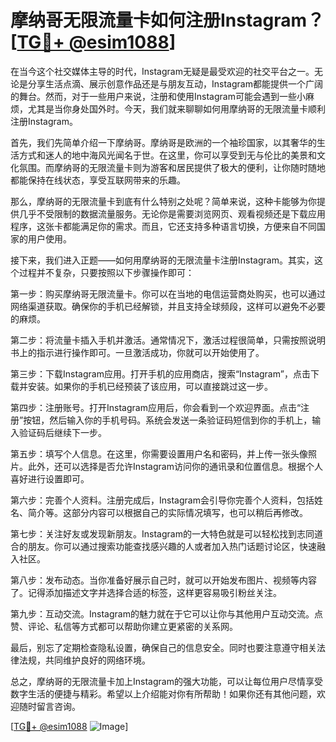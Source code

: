 # 摩纳哥无限流量卡如何注册Instagram？[[TG💪+ @esim1088](https://t.me/s/esim1088)]

在当今这个社交媒体主导的时代，Instagram无疑是最受欢迎的社交平台之一。无论是分享生活点滴、展示创意作品还是与朋友互动，Instagram都能提供一个广阔的舞台。然而，对于一些用户来说，注册和使用Instagram可能会遇到一些小麻烦，尤其是当你身处国外时。今天，我们就来聊聊如何用摩纳哥的无限流量卡顺利注册Instagram。

首先，我们先简单介绍一下摩纳哥。摩纳哥是欧洲的一个袖珍国家，以其奢华的生活方式和迷人的地中海风光闻名于世。在这里，你可以享受到无与伦比的美景和文化氛围。而摩纳哥的无限流量卡则为游客和居民提供了极大的便利，让你随时随地都能保持在线状态，享受互联网带来的乐趣。

那么，摩纳哥的无限流量卡到底有什么特别之处呢？简单来说，这种卡能够为你提供几乎不受限制的数据流量服务。无论你是需要浏览网页、观看视频还是下载应用程序，这张卡都能满足你的需求。而且，它还支持多种语言切换，方便来自不同国家的用户使用。

接下来，我们进入正题——如何用摩纳哥的无限流量卡注册Instagram。其实，这个过程并不复杂，只要按照以下步骤操作即可：

第一步：购买摩纳哥无限流量卡。你可以在当地的电信运营商处购买，也可以通过网络渠道获取。确保你的手机已经解锁，并且支持全球频段，这样可以避免不必要的麻烦。

第二步：将流量卡插入手机并激活。通常情况下，激活过程很简单，只需按照说明书上的指示进行操作即可。一旦激活成功，你就可以开始使用了。

第三步：下载Instagram应用。打开手机的应用商店，搜索“Instagram”，点击下载并安装。如果你的手机已经预装了该应用，可以直接跳过这一步。

第四步：注册账号。打开Instagram应用后，你会看到一个欢迎界面。点击“注册”按钮，然后输入你的手机号码。系统会发送一条验证码短信到你的手机上，输入验证码后继续下一步。

第五步：填写个人信息。在这里，你需要设置用户名和密码，并上传一张头像照片。此外，还可以选择是否允许Instagram访问你的通讯录和位置信息。根据个人喜好进行设置即可。

第六步：完善个人资料。注册完成后，Instagram会引导你完善个人资料，包括姓名、简介等。这部分内容可以根据自己的实际情况填写，也可以稍后再修改。

第七步：关注好友或发现新朋友。Instagram的一大特色就是可以轻松找到志同道合的朋友。你可以通过搜索功能查找感兴趣的人或者加入热门话题讨论区，快速融入社区。

第八步：发布动态。当你准备好展示自己时，就可以开始发布图片、视频等内容了。记得添加描述文字并选择合适的标签，这样更容易吸引粉丝关注。

第九步：互动交流。Instagram的魅力就在于它可以让你与其他用户互动交流。点赞、评论、私信等方式都可以帮助你建立更紧密的关系网。

最后，别忘了定期检查隐私设置，确保自己的信息安全。同时也要注意遵守相关法律法规，共同维护良好的网络环境。

总之，摩纳哥的无限流量卡加上Instagram的强大功能，可以让每位用户尽情享受数字生活的便捷与精彩。希望以上介绍能对你有所帮助！如果你还有其他问题，欢迎随时留言咨询。

[[TG💪+ @esim1088](https://t.me/s/esim1088) ![Image](https://i.postimg.cc/4NQfJmqS/Snipaste-2025-05-13-00-14-12.png)]